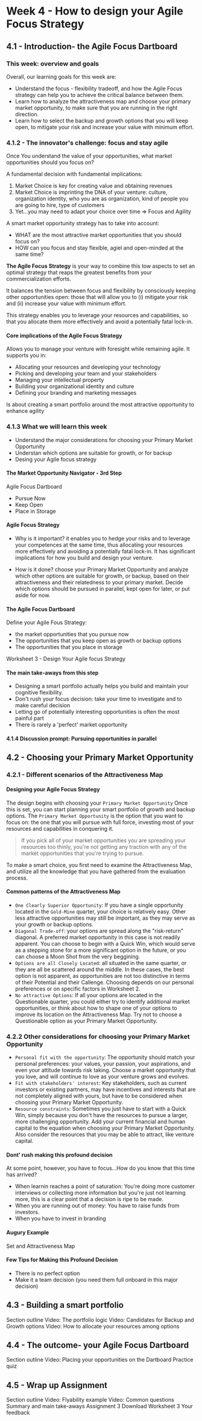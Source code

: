 # Week 4 - How to design your Agile Focus Strategy

##  4.1 - Introduction- the Agile Focus Dartboard 

### This week: overview and goals
Overall, our learning goals for this week are:

- Understand the focus - flexibility tradeoff, and how the Agile Focus strategy can help you to achieve the critical balance between them.
- Learn how to analyze the attractiveness map and choose your primary market opportunity, to make sure that you are running in the right direction.
- Learn how to select the backup and growth options that you will keep open, to mitigate your risk and increase your value with minimum effort.

### 4.1.2 - The innovator's challenge: focus and stay agile
Once You understand the value of your opportunities, what market opportunities should you focus on?

A fundamental decision with fundamental implications: 
1. Market Choice is key for creating value and obtaining revenues
2. Market Choice is imprinting the DNA of your venture: culture, organization identity, who you are as organization, kind of people you are going to hire, type of customers
3. Yet...you may need to adapt your choice over time => Focus and Agility

A smart market opportunity strategy has to take into account:
- WHAT are the most attractive market opportunities that you should focus on?
- HOW can you focus and stay flexible, agiel and open-minded at the same time?

**The Agile Focus Strategy** is your way to combine this tow aspects to set an optimal strategy that reaps the greatest benefits from your commercialization efforts.

It balances the tension between focus and flexibility by consciously keeping other opportunities open: those that will allow you to (i) mitigate your risk and (ii) increase your value with minimum effort.

This strategy enables you to leverage your resources and capabilities, so that you allocate them more effectively and avoid a potentially fatal lock-in.

#### Core implications of the Agile Focus Strategy
Allows you to manage your venture with foresight while remaining agile. It supports you in:
- Allocating your resources and developing your technology
- Picking and developing your team and your stakeholders
- Managing your intellectual property
- Building your organizational identity and culture
- Defining your branding and marketing messages

Is about creating a smart portfolio around the most attractive opportunity to enhance agility

### 4.1.3 What we will learn this week
- Understand the major considerations for choosing your Primary Market Opportunity
- Understan which options are suitable for growth, or for backup
- Desing your Agile focus strategy

#### The Market Opportunity Navigator - 3rd Step
Agile Focus Dartboard
- Pursue Now
- Keep Open
- Place in Storage

#### Agile Focus Strategy
- Why is it important? it enables you to hedge your risks and to leverage your competences at the same time, thus allocating your resources more effectively and avoiding a potentially fatal lock-in. It has significant implications for how you build and design your venture.

- How  is it done? choose your Primary Market Opportunity and analyze which other options are suitable for growth, or backup, based on their attractiveness and their relatedness to your primary market.
Decide which options should be pursued in parallel, kept open for later, or put aside for now.

#### The Agile Focus Dartboard
Define your Agile Fous Strategy:
- the market opportunities that you pursue now
- The opportunities that you keep open as growth or backup options
- The opportunities that you place in storage

Worksheet 3 - Design Your Agile focus Strategy

#### The main take-aways from this step
- Designing a smart portfolio actually helps you build and maintain your cognitive flexibility.
- Don't rush your focus decision: take your time to investigate and to make careful decision
- Letting go of potentially interesting opportunities is often the most painful part
- There is rarely a 'perfect' market opportunity

#### 4.1.4 Discussion prompt: Pursuing opportunities in parallel


## 4.2 - Choosing your Primary Market Opportunity
### 4.2.1 - Different scenarios of the Attractiveness Map

#### Designing your Agile Focus Strategy
The design begins with choosing your `Primary Market Opportunity`
Once this is set, you can start planning your smart portfolio of growth and backup options.
The `Primary Market Opportunity` is the option that you want to focus on: the one that you will pursue with full force, investing most of your resources and capabilities in conquering it.

> If you pick all of your market opportunities you are spreading your resources too thinly, you're not getting any traction with any of the market opportunities that you're trying to pursue.

To make a smart choice, you first need to examine the Attractiveness Map, and utilize all the knowledge that you have gathered from the evaluation process.

#### Common patterns of the Attractiveness Map
- `One Clearly Superior Opportunity`: If you have a single opportunity located in the `Gold-Mine` quarter, your choice is relatively easy. Other less attractive opportunities may still be important, as they may serve as your growth or backup options.
- `Diagonal Trade-off`: your options are spread along the "risk-return" diagonal. A preferred market opportunity in this case is not readily apparent. You can choose to begin with a Quick Win, which would serve as a stepping stone for a more significant option in the future, or you can choose a Moon Shot from the very beggining.
- `Options are all Closely Located`: all situated in the same quarter, or they are all be scattered around the middle. In these cases, the best option is not apparent, as opportunities are not too distinctive in terms of their Potential and their Callenge. Choosing depends on our personal preferences or on specific factors in Worksheet 2.
- `No attractive Options`: If all your options are located in the Questionable quarter, you could either try to identify additional market opportunities, or think about how to shape one of your options to improve its location on the Attractiveness Map. Try not to choose a Questionable option as your Primary Market Opportunity.

### 4.2.2 Other considerations for choosing your Primary Market Opportunity
- `Personal fit with the opportunity`: The opportunity should match your personal preferences: your values, your passion, your aspirations, and even your attitude towards risk taking.
Choose a market opportunity that you love, and will continue to love as your venture grows and evolves.
- `Fit with stakeholders' interest`: Key stakeholders, such as current investors or existing partners, may have incentives and interests that are not completely aligned with yours, but have to be considered when choosing your Primary Market Opportunity.
- `Resource constraints`: Sometimes you just have to start with a Quick Win, simply because you don't have the resources to pursue a larger, more challenging opportunity.
Add your current financial and human capital to the equation when choosing your Primary Market Opportunity.
Also consider the resources that you may be able to attract, like venture capital.

#### Dont' rush making this profound decision
At some point, however, you have to focus...How do you know that this time has arrived?
- When learnin reaches a point of saturation: You're doing more customer interviews or collecting more information but you're just not learning more, this is a clear point that a decision is ripe to be made.
- When you are running out of money: You have to raise funds from investors.
- When you have to invest in branding

#### Augury Example
Set and Attractiveness Map

#### Few Tips for Making this Profound Decision
- There is no perfect option
- Make it a team decision (you need them full onboard in this major decision)


## 4.3 - Building a smart portfolio

>>
Section outline
Video: The portfolio logic
Video: Candidates for Backup and Growth options
Video: How to allocate your resources among options

## 4.4 - The outcome- your Agile Focus Dartboard

>>
Section outline
Video: Placing your opportunities on the Dartboard
Practice quiz

## 4.5 - Wrap up Assignment 

>>
Section outline
Video: Flyability example
Video: Common questions
Summary and main take-aways
Assignment 3
Download Worksheet 3
Your feedback
